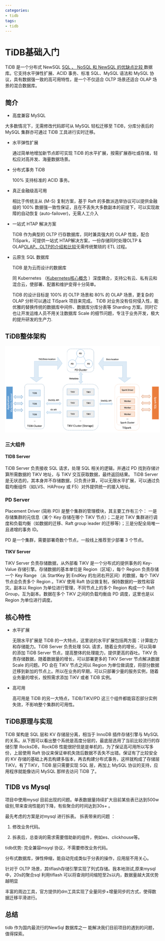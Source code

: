 ```yaml
---
categories: 
- tidb
tags:
- tidb
---
```




# TiDB基础入门

TiDB 是一个分布式 NewSQL [SQL 、 NoSQL 和 NewSQL 的优缺点比较 ](https://www.jianshu.com/p/ed55f20e736a)数据库。它支持水平弹性扩展、ACID 事务、标准 SQL、MySQL 语法和 MySQL 协议，具有数据强一致的高可用特性，是一个不仅适合 OLTP 场景还适合 OLAP 场景的混合数据库。

<!--more-->



## 简介

*  高度兼容 MySQL 

  大多数情况下，无需修改代码即可从 MySQL 轻松迁移至 TiDB，分库分表后的 MySQL 集群亦可通过 TiDB 工具进行实时迁移。

* 水平弹性扩展 

  通过简单地增加新节点即可实现 TiDB 的水平扩展，按需扩展吞吐或存储，轻松应对高并发、海量数据场景。

* 分布式事务 TiDB 

  100% 支持标准的 ACID 事务。

* 真正金融级高可用  

  相比于传统主从 (M-S) 复制方案，基于 Raft 的多数派选举协议可以提供金融级的 100% 数据强一致性保证，且在不丢失大多数副本的前提下，可以实现故障的自动恢复 (auto-failover)，无需人工介入

* 一站式 HTAP 解决方案 

   TiDB 作为典型的 OLTP 行存数据库，同时兼具强大的 OLAP 性能，配合 TiSpark，可提供一站式 HTAP解决方案，一份存储同时处理OLTP & OLAP[OLAP、OLTP的介绍和比较](https://www.jianshu.com/p/b1d7ca178691)无需传统繁琐的 ETL 过程。

* 云原生 SQL 数据库  

  TiDB 是为云而设计的数据库 

  同 Kubernetes （[Kubernetes核心概念](https://www.jianshu.com/p/6326c7b4bc63) ）深度耦合，支持公有云、私有云和混合云，使部署、配置和维护变得十分简单。   

  TiDB 的设计目标是 100% 的 OLTP 场景和 80% 的 OLAP 场景，更复杂的 OLAP 分析可以通过 TiSpark 项目来完成。 TiDB 对业务没有任何侵入性，能优雅的替换传统的数据库中间件、数据库分库分表等 Sharding 方案。同时它也让开发运维人员不用关注数据库 Scale 的细节问题，专注于业务开发，极大的提升研发的生产力.    

## TiDB整体架构

![](基础/1766027-20190909160918250-1390331381.png)

### 三大组件

#### TIDB Server

TiDB Server 负责接收 SQL 请求，处理 SQL 相关的逻辑，并通过 PD 找到存储计算所需数据的 TiKV 地址，与 TiKV 交互获取数据，最终返回结果。 TiDB Server 是无状态的，其本身并不存储数据，只负责计算，可以无限水平扩展，可以通过负载均衡组件（如LVS、HAProxy 或 F5）对外提供统一的接入地址。

### PD Server

Placement Driver (简称 PD) 是整个集群的管理模块，其主要工作有三个： 一是存储集群的元信息（某个 Key 存储在哪个 TiKV 节点）；二是对 TiKV 集群进行调度和负载均衡（如数据的迁移、Raft group leader 的迁移等）；三是分配全局唯一且递增的事务 ID。

PD 是一个集群，需要部署奇数个节点，一般线上推荐至少部署 3 个节点。

#### TIKV Server

TiKV Server 负责存储数据，从外部看 TiKV 是一个分布式的提供事务的 Key-Value 存储引擎。存储数据的基本单位是 Region（区域），每个 Region 负责存储一个 Key Range （从 StartKey 到 EndKey 的左闭右开区间）的数据，每个 TiKV 节点会负责多个 Region 。TiKV 使用 Raft 协议做复制，保持数据的一致性和容灾。副本以 Region 为单位进行管理，不同节点上的多个 Region 构成一个 Raft Group，互为副本。数据在多个 TiKV 之间的负载均衡由 PD 调度，这里也是以 Region 为单位进行调度。



## 核心特性

* 水平扩展

  无限水平扩展是 TiDB 的一大特点，这里说的水平扩展包括两方面：计算能力和存储能力。TiDB Server 负责处理 SQL 请求，随着业务的增长，可以简单的添加 TiDB Server 节点，提高整体的处理能力，提供更高的吞吐。TiKV 负责存储数据，随着数据量的增长，可以部署更多的 TiKV Server 节点解决数据 Scale 的问题。PD 会在 TiKV 节点之间以 Region 为单位做调度，将部分数据迁移到新加的节点上。所以在业务的早期，可以只部署少量的服务实例，随着业务量的增长，按照需求添加 TiKV 或者 TiDB 实例。

* 高可用

  高可用是 TiDB 的另一大特点，TiDB/TiKV/PD 这三个组件都能容忍部分实例失效，不影响整个集群的可用性。

  

## TiDB原理与实现

TiDB 架构是 SQL 层和 KV 存储层分离，相当于 InnoDB 插件存储引擎与 MySQL 的关系。从下图可以看出整个系统是高度分层的，最底层选用了当前比较流行的存储引擎 RocksDB，RockDB 性能很好但是是单机的，为了保证高可用所以写多份，上层使用 Raft 协议来保证单机失效后数据不丢失不出错。保证有了比较安全的 KV 存储的基础上再去构建多版本，再去构建分布式事务，这样就构成了存储层 TiKV。有了TiKV，TiDB 层只需要实现 SQL 层，再加上 MySQL 协议的支持，应用程序就能像访问 MySQL 那样去访问 TiDB 了。



## TIDB vs Mysql

项目中使用mysql 目前出现的问题。单表数据量持续扩大目前某些表已达到500w级别,带来查询性能的下降，有些聚合的时间达到30s+ 。   

最先考虑的方案是对mysql 进行拆表。  拆表带来的问题 ： 

1. 修改业务代码。

2. 拆表后，总查询的需求需要借助新的组件，例如es、clickhouse等。

   

tidb优势: 完全兼容msyql 协议，不需要修改业务代码。  

分布式数据库，弹性伸缩，能自动完成类似于分表的操作，应用层不用关心。  

针对于 OLTP 场景，其tiflash存储引擎实现了列式存储。我本地测试,原来mysql中，20s的聚合sql 利用tiflash 可以将查询时间缩短至2s以内，数据量越大其优势越明显  

丰富的周边工具，官方提供的dm工具实现了全量同步+增量同步的方式，使得数据迁移平滑进行。



## 总结  

tidb 作为国内最流行的NewSql 数据库之一 能解决我们目前项目的遇到的问题，值得探索。 

